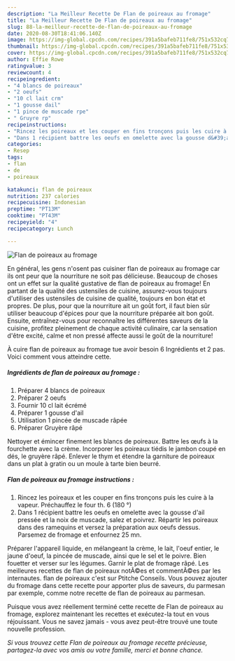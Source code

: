 ```yaml
---
description: "La Meilleur Recette De Flan de poireaux au fromage"
title: "La Meilleur Recette De Flan de poireaux au fromage"
slug: 88-la-meilleur-recette-de-flan-de-poireaux-au-fromage
date: 2020-08-30T18:41:06.140Z
image: https://img-global.cpcdn.com/recipes/391a5bafeb711fe8/751x532cq70/flan-de-poireaux-au-fromage-photo-principale-de-la-recette.jpg
thumbnail: https://img-global.cpcdn.com/recipes/391a5bafeb711fe8/751x532cq70/flan-de-poireaux-au-fromage-photo-principale-de-la-recette.jpg
cover: https://img-global.cpcdn.com/recipes/391a5bafeb711fe8/751x532cq70/flan-de-poireaux-au-fromage-photo-principale-de-la-recette.jpg
author: Effie Rowe
ratingvalue: 3
reviewcount: 4
recipeingredient:
- "4 blancs de poireaux"
- "2 oeufs"
- "10 cl lait crm"
- "1 gousse dail"
- "1 pince de muscade rpe"
- " Gruyre rp"
recipeinstructions:
- "Rincez les poireaux et les couper en fins tronçons puis les cuire à la vapeur. Préchauffez le four th. 6 (180 °)"
- "Dans 1 récipient battre les oeufs en omelette avec la gousse d&#39;ail pressée et la noix de muscade, salez et poivrez. Répartir les poireaux dans des ramequins et versez la préparation aux oeufs dessus. Parsemez de fromage et enfournez 25 mn."
categories:
- Resep
tags:
- flan
- de
- poireaux

katakunci: flan de poireaux 
nutrition: 237 calories
recipecuisine: Indonesian
preptime: "PT13M"
cooktime: "PT43M"
recipeyield: "4"
recipecategory: Lunch

---
```



![Flan de poireaux au fromage](https://img-global.cpcdn.com/recipes/391a5bafeb711fe8/751x532cq70/flan-de-poireaux-au-fromage-photo-principale-de-la-recette.jpg)

En général, les gens n'osent pas cuisiner flan de poireaux au fromage car ils ont peur que la nourriture ne soit pas délicieuse. Beaucoup de choses ont un effet sur la qualité gustative de flan de poireaux au fromage! En partant de la qualité des ustensiles de cuisine, assurez-vous toujours d'utiliser des ustensiles de cuisine de qualité, toujours en bon état et propres. De plus, pour que la nourriture ait un goût fort, il faut bien sûr utiliser beaucoup d'épices pour que la nourriture préparée ait bon goût. Ensuite, entraînez-vous pour reconnaître les différentes saveurs de la cuisine, profitez pleinement de chaque activité culinaire, car la sensation d'être excité, calme et non pressé affecte aussi le goût de la nourriture!

<!--inarticleads1-->

À cuire flan de poireaux au fromage tue avoir besoin 6 Ingrédients et 2 pas. Voici comment vous atteindre cette.

##### Ingrédients de flan de poireaux au fromage :

1. Préparer 4 blancs de poireaux
1. Préparer 2 oeufs
1. Fournir 10 cl lait écrémé
1. Préparer 1 gousse d&#39;ail
1. Utilisation 1 pincée de muscade râpée
1. Préparer  Gruyère râpé


Nettoyer et émincer finement les blancs de poireaux. Battre les œufs à la fourchette avec la crème. Incorporer les poireaux tiédis le jambon coupé en dés, le gruyère râpé. Enlever le thym et étendre la garniture de poireaux dans un plat à gratin ou un moule à tarte bien beurré. 

<!--inarticleads2-->

##### Flan de poireaux au fromage instructions :

1. Rincez les poireaux et les couper en fins tronçons puis les cuire à la vapeur. Préchauffez le four th. 6 (180 °)
1. Dans 1 récipient battre les oeufs en omelette avec la gousse d&#39;ail pressée et la noix de muscade, salez et poivrez. Répartir les poireaux dans des ramequins et versez la préparation aux oeufs dessus. Parsemez de fromage et enfournez 25 mn.


Préparer l&#39;appareil liquide, en mélangeant la crème, le lait, l&#39;oeuf entier, le jaune d&#39;oeuf, la pincée de muscade, ainsi que le sel et le poivre. Bien fouetter et verser sur les légumes. Garnir le plat de fromage râpé. Les meilleures recettes de flan de poireaux notÃ©es et commentÃ©es par les internautes. flan de poireaux c&#39;est sur Ptitche Conseils. Vous pouvez ajouter du fromage dans cette recette pour apporter plus de saveurs, du parmesan par exemple, comme notre recette de flan de poireaux au parmesan. 

<!--inarticleads1-->

<p>
Puisque vous avez réellement terminé cette recette de Flan de poireaux au fromage, explorez maintenant les recettes et exécutez-la tout en vous réjouissant. Vous ne savez jamais - vous avez peut-être trouvé une toute nouvelle profession.
</p>

<p>
<i>Si vous trouvez cette Flan de poireaux au fromage recette précieuse, partagez-la avec vos amis ou votre famille, merci et bonne chance.</i>
</p>
